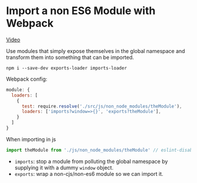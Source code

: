# Import a non ES6 Module with Webpack
[Video](https://egghead.io/lessons/tools-import-a-non-es6-module-with-webpack)

Use modules that simply expose themselves in the global namespace and transform them into something that can be imported.

``
npm i --save-dev exports-loader imports-loader
``

Webpack config:
``` js
module: {
  loaders: [
    {
      test: require.resolve('./src/js/non_node_modules/theModule'),
      loaders: ['imports?window=>{}', 'exports?theModule'],
    }
  ]
}
```

When importing in js

```js
import theModule from './js/non_node_modules/theModule' // eslint-disabel-line
```

- ``imports``: stop a module from polluting the global namespace by supplying it with a dummy ``window`` object.
- ``exports``: wrap a non-cjs/non-es6 module so we can import it.
